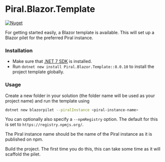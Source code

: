 # Piral.Blazor.Template

[![Nuget](https://img.shields.io/badge/nuget-v8.0.10-blue)](https://www.nuget.org/packages/Piral.Blazor.Template/8.0.10)

For getting started easily, a Blazor template is available. This will set up a Blazor pilet for the preferred Piral instance.

### Installation

- Make sure that [.NET 7 SDK](https://dotnet.microsoft.com/download/dotnet/8.0) is installed.
- Run `dotnet new install Piral.Blazor.Template::8.0.10` to install the project template globally.

### Usage

Create a new folder in your solution (the folder name will be used as your project name) and run the template using

```sh
dotnet new blazorpilet --piralInstance <piral-instance-name>
```

You can optionally also specify a `--npmRegistry` option. The default for this is set to `https://registry.npmjs.org/`.

The Piral instance name should be the name of the Piral instance as it is published on npm.

Build the project. The first time you do this, this can take some time as it will scaffold the pilet.
